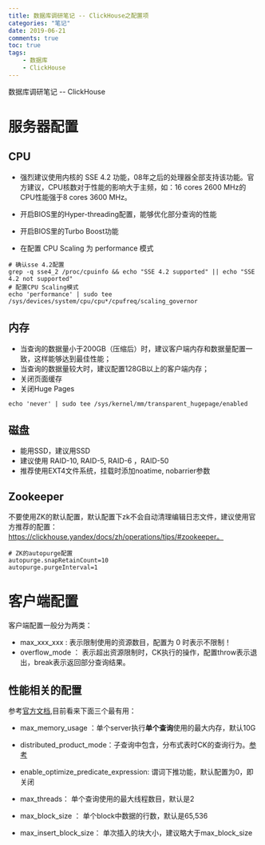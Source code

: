```yaml
---
title: 数据库调研笔记 -- ClickHouse之配置项
categories: "笔记"
date: 2019-06-21
comments: true
toc: true
tags:
	- 数据库
	- ClickHouse
---
```



数据库调研笔记 -- ClickHouse


<!--more-->

# 服务器配置

## CPU

- 强烈建议使用内核的 SSE 4.2 功能，08年之后的处理器全部支持该功能。官方建议，CPU核数对于性能的影响大于主频，如：16 cores 2600 MHz的CPU性能强于8 cores 3600 MHz。

- 开启BIOS里的Hyper-threading配置，能够优化部分查询的性能

- 开启BIOS里的Turbo Boost功能

- 在配置 CPU Scaling 为 performance 模式

```shell
# 确认sse 4.2配置
grep -q sse4_2 /proc/cpuinfo && echo "SSE 4.2 supported" || echo "SSE 4.2 not supported"
# 配置CPU Scaling模式
echo 'performance' | sudo tee /sys/devices/system/cpu/cpu*/cpufreq/scaling_governor
```

## 内存

- 当查询的数据量小于200GB（压缩后）时，建议客户端内存和数据量配置一致，这样能够达到最佳性能；
- 当查询的数据量较大时，建议配置128GB以上的客户端内存；
- 关闭页面缓存
- 关闭Huge Pages
```shell
echo 'never' | sudo tee /sys/kernel/mm/transparent_hugepage/enabled
```

## 磁盘

- 能用SSD，建议用SSD
- 建议使用 RAID-10, RAID-5, RAID-6 ，RAID-50
- 推荐使用EXT4文件系统，挂载时添加noatime, nobarrier参数

## Zookeeper

不要使用ZK的默认配置，默认配置下zk不会自动清理编辑日志文件，建议使用官方推荐的配置：https://clickhouse.yandex/docs/zh/operations/tips/#zookeeper。

```properties
# ZK的autopurge配置
autopurge.snapRetainCount=10
autopurge.purgeInterval=1
```

# 客户端配置

客户端配置一般分为两类：

- max_xxx_xxx : 表示限制使用的资源数目，配置为 0 时表示不限制！
- overflow_mode ： 表示超出资源限制时，CK执行的操作，配置throw表示退出，break表示返回部分查询结果。

## 性能相关的配置

参考[官方文档](https://clickhouse.yandex/docs/zh/operations/settings/query_complexity/),目前看来下面三个最有用：

- max_memory_usage ：单个server执行**单个查询**使用的最大内存，默认10G

- distributed_product_mode：子查询中包含，分布式表时CK的查询行为。[参考](https://clickhouse.yandex/docs/zh/operations/settings/settings/#distributed-product-mode)

- enable_optimize_predicate_expression: 谓词下推功能，默认配置为0，即关闭

- max_threads： 单个查询使用的最大线程数目，默认是2

- max_block_size ： 单个block中数据的行数，默认是65,536

- max_insert_block_size： 单次插入的块大小，建议略大于max_block_size

